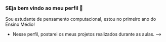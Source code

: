 ### SEja bem vindo ao meu perfil 💙


Sou estudante de pensamento computacional, estou no primeiro ano do Ensino Médio!
* Nesse perfil, postarei os meus projetos realizados durante as aulas.
-->

